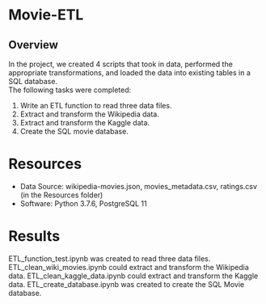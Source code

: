 # Movie-ETL
## Overview
In the project, we created 4 scripts that took in data, performed the appropriate transformations, and loaded the data into existing tables in a SQL database.  
The following tasks were completed:
1.	Write an ETL function to read three data files.
2.	Extract and transform the Wikipedia data.
3.	Extract and transform the Kaggle data.
4.	Create the SQL movie database.
# Resources
-	Data Source: wikipedia-movies.json, movies_metadata.csv, ratings.csv (in the Resources folder)
-	Software: Python 3.7.6, PostgreSQL 11
# Results
ETL_function_test.ipynb was created to read three data files.
ETL_clean_wiki_movies.ipynb could extract and transform the Wikipedia data.
ETL_clean_kaggle_data.ipynb could extract and transform the Kaggle data.
ETL_create_database.ipynb was created to create the SQL Movie database.
